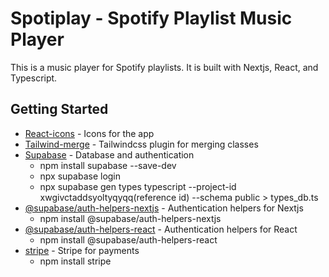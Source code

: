 # Spotiplay - Spotify Playlist Music Player

This is a music player for Spotify playlists. It is built with Nextjs, React, and Typescript.

## Getting Started

-  [React-icons](https://react-icons.github.io/react-icons/) - Icons for the app
-  [Tailwind-merge](https://www.npmjs.com/package/tailwind-merge) - Tailwindcss plugin for merging classes
-  [Supabase](https://supabase.io/) - Database and authentication
   -  npm install supabase --save-dev
   -  npx supabase login
   -  npx supabase gen types typescript --project-id xwgivctaddsyoltyqyqq(reference id) --schema public > types_db.ts
-  [@supabase/auth-helpers-nextjs](https://www.npmjs.com/package/@supabase/auth-helpers-nextjs) - Authentication helpers for Nextjs
   -  npm install @supabase/auth-helpers-nextjs
-  [@supabase/auth-helpers-react](https://www.npmjs.com/package/@supabase/auth-helpers-react) - Authentication helpers for React
   -  npm install @supabase/auth-helpers-react
-  [stripe](https://stripe.com/) - Stripe for payments
   -  npm install stripe
